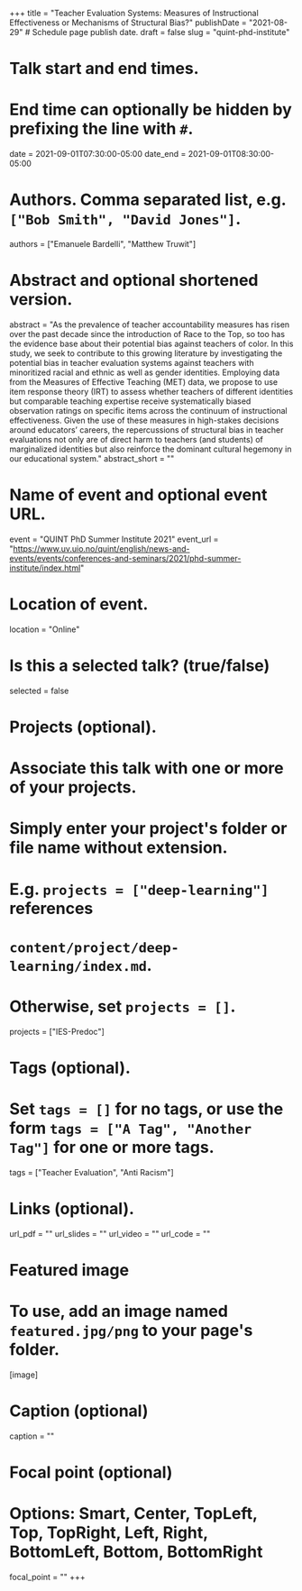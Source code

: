 +++
title = "Teacher Evaluation Systems: Measures of Instructional Effectiveness or Mechanisms of Structural Bias?"
publishDate = "2021-08-29"  # Schedule page publish date.
draft = false
slug = "quint-phd-institute"

# Talk start and end times.
#   End time can optionally be hidden by prefixing the line with `#`.
date = 2021-09-01T07:30:00-05:00
date_end = 2021-09-01T08:30:00-05:00

# Authors. Comma separated list, e.g. `["Bob Smith", "David Jones"]`.
authors = ["Emanuele Bardelli", "Matthew Truwit"]

# Abstract and optional shortened version.
abstract = "As the prevalence of teacher accountability measures has risen over the past decade since the introduction of Race to the Top, so too has the evidence base about their potential bias against teachers of color. In this study, we seek to contribute to this growing literature by investigating the potential bias in teacher evaluation systems against teachers with minoritized racial and ethnic as well as gender identities. Employing data from the Measures of Effective Teaching (MET) data, we propose to use item response theory (IRT) to assess whether teachers of different identities but comparable teaching expertise receive systematically biased observation ratings on specific items across the continuum of instructional effectiveness. Given the use of these measures in high-stakes decisions around educators’ careers, the repercussions of structural bias in teacher evaluations not only are of direct harm to teachers (and students) of marginalized identities but also reinforce the dominant cultural hegemony in our educational system."
abstract_short = ""

# Name of event and optional event URL.
event = "QUINT PhD Summer Institute 2021"
event_url = "https://www.uv.uio.no/quint/english/news-and-events/events/conferences-and-seminars/2021/phd-summer-institute/index.html"

# Location of event.
location = "Online"

# Is this a selected talk? (true/false)
selected = false

# Projects (optional).
#   Associate this talk with one or more of your projects.
#   Simply enter your project's folder or file name without extension.
#   E.g. `projects = ["deep-learning"]` references
#   `content/project/deep-learning/index.md`.
#   Otherwise, set `projects = []`.
projects = ["IES-Predoc"]

# Tags (optional).
#   Set `tags = []` for no tags, or use the form `tags = ["A Tag", "Another Tag"]` for one or more tags.
tags = ["Teacher Evaluation", "Anti Racism"]

# Links (optional).
url_pdf = ""
url_slides = ""
url_video = ""
url_code = ""

# Featured image
# To use, add an image named `featured.jpg/png` to your page's folder.
[image]
  # Caption (optional)
  caption = ""

  # Focal point (optional)
  # Options: Smart, Center, TopLeft, Top, TopRight, Left, Right, BottomLeft, Bottom, BottomRight
  focal_point = ""
+++
